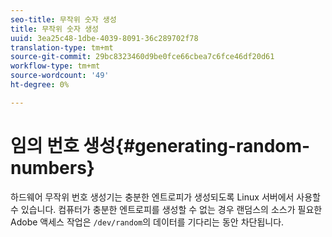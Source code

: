 ```yaml
---
seo-title: 무작위 숫자 생성
title: 무작위 숫자 생성
uuid: 3ea25c48-1dbe-4039-8091-36c289702f78
translation-type: tm+mt
source-git-commit: 29bc8323460d9be0fce66cbea7c6fce46df20d61
workflow-type: tm+mt
source-wordcount: '49'
ht-degree: 0%

---
```



# 임의 번호 생성{#generating-random-numbers}

하드웨어 무작위 번호 생성기는 충분한 엔트로피가 생성되도록 Linux 서버에서 사용할 수 있습니다. 컴퓨터가 충분한 엔트로피를 생성할 수 없는 경우 랜덤스의 소스가 필요한 Adobe 액세스 작업은 `/dev/random`의 데이터를 기다리는 동안 차단됩니다.
